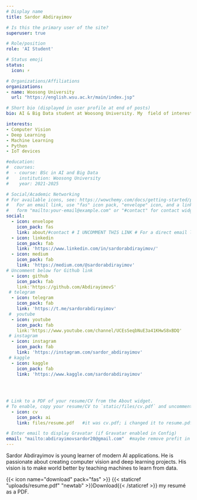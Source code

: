 ```yaml
---
# Display name
title: Sardor Abdirayimov

# Is this the primary user of the site?
superuser: true

# Role/position
role: 'AI Student'

# Status emoji
status:
  icon: ⚡

# Organizations/Affiliations
organizations:
- name: Woosong University
  url: "https://english.wsu.ac.kr/main/index.jsp"

# Short bio (displayed in user profile at end of posts)
bio: AI & Big Data student at Woosong University. My  field of interests are Machine Learning and Computer Vision.

interests:
- Computer Vision
- Deep Learning
- Machine Learning
- Python
- IoT devices

#education:
#  courses:
#  - course: BSc in AI and Big Data
#    institution: Woosong University
#    year: 2021-2025

# Social/Academic Networking
# For available icons, see: https://wowchemy.com/docs/getting-started/page-builder/#icons
#   For an email link, use "fas" icon pack, "envelope" icon, and a link in the
#   form "mailto:your-email@example.com" or "#contact" for contact widget.
social:
  - icon: envelope
    icon_pack: fas
    link: about/#contact # I UNCOMMENT THIS LINK # For a direct email link, use "mailto:test@example.org".
  - icon: linkedin
    icon_pack: fab
    link: 'https://www.linkedin.com/in/sardorabdirayimov/'
  - icon: medium
    icon_pack: fab
    link: 'https://medium.com/@sardorabdirayimov'
# Uncomment below for Github link
  - icon: github
    icon_pack: fab
    link:'https://github.com/AbdirayimovS'
 # telegram 
  - icon: telegram
    icon_pack: fab
    link: 'https://t.me/sardorabdirayimov'
 #  youtube 
  - icon: youtube
    icon_pack: fab
    link:'https://www.youtube.com/channel/UCEsSeqbNuE3a41KHwS8xBDQ'
 # instagram
  - icon: instagram
    icon_pack: fab
    link: 'https://instagram.com/sardor_abdirayimov'
 # kaggle 
  - icon: kaggle
    icon_pack: fab
    link: 'https://www.kaggle.com/sardorabdirayimov'
   
   
  

# Link to a PDF of your resume/CV from the About widget.
# To enable, copy your resume/CV to `static/files/cv.pdf` and uncomment the lines below.
  - icon: cv
    icon_pack: ai 
    link: files/resume.pdf   #it was cv.pdf; i changed it to resume.pdf

# Enter email to display Gravatar (if Gravatar enabled in Config)
email: "mailto:abdirayimovsardor20@gmail.com"  #maybe remove prefit in email !!!!!!!!!
---
```


Sardor Abdirayimov is young learner of modern AI applications. He is passionate about creating computer vision and deep learning projects. His vision is to make world better by teaching machines to learn from data.

{{< icon name="download" pack="fas" >}} {{< staticref "uploads/resume.pdf" "newtab" >}}Download{{< /staticref >}} my resumé as a PDF.
